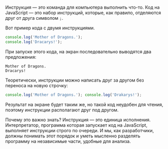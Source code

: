 Инструкция — это команда для компьютера выполнить что-то. Код на JavaScript — это набор инструкций, которые, как правило, отделяются друг от друга символом `;`.

Вот пример кода с двумя инструкциями.

```javascript
console.log('Mother of Dragons.');
console.log('Dracarys!');
```

При запуске этого кода, на экран последовательно выводятся два предложения:

```text
Mother of Dragons.
Dracarys!
```

Теоретически, инструкции можно написать друг за другом без переноса на новую строчку:

```javascript
console.log('Mother of Dragons.'); console.log('Drakarys!');
```

Результат на экране будет таким же, но такой код неудобен для чтения, поэтому инструкции располагают друг под другом.

Почему это важно знать? Инструкция — это единица исполнения. Интерпретатор, программа которая запускает код на JavaScript, выполняет инструкции строго по очереди. И мы, как разработчики, должны понимать этот порядок и уметь мысленно разделять программу на независимые части, удобные для анализа.

